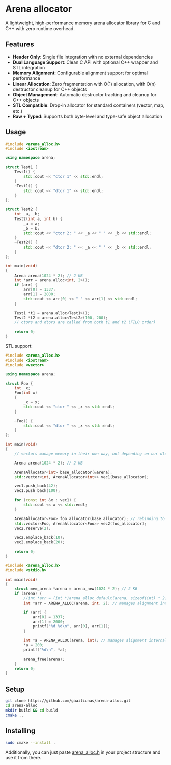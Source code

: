# Arena allocator
A lightweight, high-performance memory arena allocator library for C and C++ with zero runtime overhead.

## Features
- **Header Only**: Single file integration with no external dependencies
- **Dual Language Support**: Clean C API with optional C++ wrapper and STL integration
- **Memory Alignment**: Configurable alignment support for optimal performance
- **Linear Allocation**: Zero fragmentation with O(1) allocation, with O(n) destructor cleanup for C++ objects
- **Object Management**: Automatic destructor tracking and cleanup for C++ objects
- **STL Compatible**: Drop-in allocator for standard containers (vector, map, etc.)
- **Raw + Typed**: Supports both byte-level and type-safe object allocation

## Usage 
```cpp
#include <arena_alloc.h>
#include <iostream>

using namespace arena;

struct Test1 {
    Test1() {
        std::cout << "ctor 1" << std::endl;
    }
    ~Test1() {
        std::cout << "dtor 1" << std::endl;
    }
};

struct Test2 {
    int _a, _b;
    Test2(int a, int b) {
        _a = a;
        _b = b;
        std::cout << "ctor 2: " << _a << " " << _b << std::endl;
    }
    ~Test2() {
        std::cout << "dtor 2: " << _a << " " << _b << std::endl;
    }
};

int main(void)
{
    Arena arena(1024 * 2); // 2 KB
    int *arr = arena.alloc<int, 2>();
    if (arr) {
        arr[0] = 1337;
        arr[1] = 2000;
        std::cout << arr[0] << " " << arr[1] << std::endl;    
    }

    Test1 *t1 = arena.alloc<Test1>();
    Test2 *t2 = arena.alloc<Test2>(100, 200);
    // ctors and dtors are called from both t1 and t2 (FILO order)

    return 0;
}
```

STL support:
```cpp
#include <arena_alloc.h>
#include <iostream>
#include <vector>

using namespace arena;

struct Foo {
    int _x;
    Foo(int x)
    {
        _x = x;
        std::cout << "ctor " << _x << std::endl;
    }

    ~Foo() {
        std::cout << "dtor " << _x << std::endl;
    }
};

int main(void)
{
    // vectors manage memory in their own way, not depending on our dtor intrusive linked lists.

    Arena arena(1024 * 2); // 2 KB

    ArenaAllocator<int> base_allocator(&arena);
    std::vector<int, ArenaAllocator<int>> vec1(base_allocator);

    vec1.push_back(42);
    vec1.push_back(100);

    for (const int &x : vec1) {
        std::cout << x << std::endl;
    }

    ArenaAllocator<Foo> foo_allocator(base_allocator); // rebinding to Foo
    std::vector<Foo, ArenaAllocator<Foo>> vec2(foo_allocator);
    vec2.reserve(2);
    
    vec2.emplace_back(10);
    vec2.emplace_back(20);

    return 0;
}
```

```c
#include <arena_alloc.h>
#include <stdio.h>

int main(void)
{
    struct mem_arena *arena = arena_new(1024 * 2); // 2 KB
    if (arena) {
        //int *arr = (int *)arena_alloc_default(arena, sizeof(int) * 2);
        int *arr = ARENA_ALLOC(arena, int, 2); // manages alignment internally

        if (arr) {
            arr[0] = 1337;
            arr[1] = 2000;
            printf("%d %d\n", arr[0], arr[1]);
        }

        int *a = ARENA_ALLOC(arena, int); // manages alignment internally
        *a = 200;
        printf("%d\n", *a);

        arena_free(arena);
    }
    return 0;
}
```

## Setup
```bash
git clone https://github.com/gaailiunas/arena-alloc.git
cd arena-alloc
mkdir build && cd build
cmake ..
```

## Installing
```bash
sudo cmake --install .
```
Additionally, you can just paste [arena_alloc.h](include/arena_alloc.h) in your project structure and use it from there.
